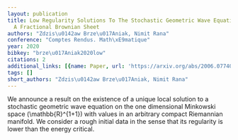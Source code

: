 ```yaml
---
layout: publication
title: Low Regularity Solutions To The Stochastic Geometric Wave Equation Driven By
  A Fractional Brownian Sheet
authors: "Zdzis\u0142aw Brze\u017Aniak, Nimit Rana"
conference: "Comptes Rendus. Math\xE9matique"
year: 2020
bibkey: "brze\u017Aniak2020low"
citations: 2
additional_links: [{name: Paper, url: 'https://arxiv.org/abs/2006.07740'}]
tags: []
short_authors: "Zdzis\u0142aw Brze\u017Aniak, Nimit Rana"
---
```

We announce a result on the existence of a unique local solution to a
stochastic geometric wave equation on the one dimensional Minkowski space
\(\mathbb\{R\}^\{1+1\}\) with values in an arbitrary compact Riemannian manifold. We
consider a rough initial data in the sense that its regularity is lower than
the energy critical.